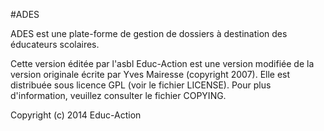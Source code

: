 #ADES

ADES est une plate-forme de gestion de dossiers à destination des éducateurs
scolaires.

Cette version éditée par l'asbl Educ-Action est une version modifiée de la
version originale écrite par Yves Mairesse (copyright 2007).
Elle est distribuée sous licence GPL (voir le fichier LICENSE).
Pour plus d'information, veuillez consulter le fichier COPYING.

Copyright (c) 2014 Educ-Action
